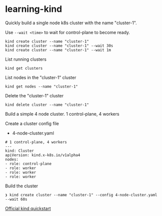 # learning-kind

Quickly build a single node k8s cluster with the name "cluster-1".

Use `--wait <time>` to wait for control-plane to become ready.

```
kind create cluster --name "cluster-1"
kind create cluster --name "cluster-1" --wait 30s
kind create cluster --name "cluster-1" --wait 1m
```

List running clusters
```
kind get clusters
```

List nodes in the "cluster-1" cluster
```
kind get nodes --name "cluster-1"
```

Delete the "cluster-1" cluster
```
kind delete cluster --name "cluster-1"
```

Build a simple 4 node cluster.
1 control-plane, 4 workers

Create a cluster config file 

* 4-node-cluster.yaml

```
# 1 control-plane, 4 workers
---
kind: Cluster
apiVersion: kind.x-k8s.io/v1alpha4
nodes:
- role: control-plane
- role: worker
- role: worker
- role: worker
```
Build the cluster
```
❯ kind create cluster --name "cluster-1" --config 4-node-cluster.yaml --wait 60s
```

[Official kind quickstart](https://kind.sigs.k8s.io/docs/user/quick-start/)